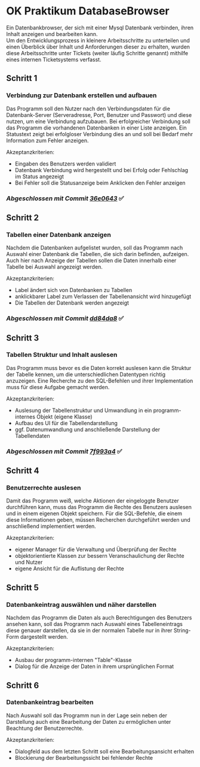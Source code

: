 # OK Praktikum DatabaseBrowser

Ein Datenbankbrowser, der sich mit einer Mysql Datenbank verbinden, ihren Inhalt anzeigen und bearbeiten kann. <br>
Um den Entwicklungsprozess in kleinere Arbeitsschritte zu unterteilen und einen Überblick über Inhalt und Anforderungen dieser zu erhalten,
wurden diese Arbeitsschritte unter Tickets (weiter läufig Schritte genannt) mithilfe eines internen Ticketsystems verfasst.

## Schritt 1
### Verbindung zur Datenbank erstellen und aufbauen

Das Programm soll den Nutzer nach den Verbindungsdaten für die Datenbank-Server (Serveradresse, Port, Benutzer und Passwort) und diese nutzen, um eine Verbindung aufzubauen.
Bei erfolgreicher Verbindung soll das Programm die vorhandenen Datenbanken in einer Liste anzeigen.
Ein Statustext zeigt bei erfolgloser Verbindung dies an und soll bei Bedarf mehr Information zum Fehler anzeigen.

Akzeptanzkriterien:
 - Eingaben des Benutzers werden validiert
 - Datenbank Verbindung wird hergestellt und bei Erfolg oder Fehlschlag im Status angezeigt
 - Bei Fehler soll die Statusanzeige beim Anklicken den Fehler anzeigen
 
 ### *Abgeschlossen mit Commit [36e0643](https://github.com/ShiruSan/OK.Praktikum-DatabaseBrowser/commit/36e0643)* :white_check_mark:
 
 ## Schritt 2
 ### Tabellen einer Datenbank anzeigen
 
Nachdem die Datenbanken aufgelistet wurden, soll das Programm nach Auswahl einer Datenbank die Tabellen, die sich darin befinden, aufzeigen.
Auch hier nach Anzeige der Tabellen sollen die Daten innerhalb einer Tabelle bei Auswahl angezeigt werden.

Akzeptanzkriterien:
 - Label ändert sich von Datenbanken zu Tabellen
 - anklickbarer Label zum Verlassen der Tabellenansicht wird hinzugefügt
 - Die Tabellen der Datenbank werden angezeigt
 
  ### *Abgeschlossen mit Commit [dd84da8](https://github.com/ShiruSan/OK.Praktikum-DatabaseBrowser/commit/dd84da8)* :white_check_mark:
 
 ## Schritt 3
 ### Tabellen Struktur und Inhalt auslesen
 
 Das Programm muss bevor es die Daten korrekt auslesen kann die Struktur der Tabelle kennen, um die unterschiedlichen Datentypen richtig anzuzeigen.
 Eine Recherche zu den SQL-Befehlen und ihrer Implementation muss für diese Aufgabe gemacht werden.

Akzeptanzkriterien:
 - Auslesung der Tabellenstruktur und Umwandlung in ein programm-internes Objekt (eigene Klasse)
 - Aufbau des UI für die Tabellendarstellung
 - ggf. Datenumwandlung und anschließende Darstellung der Tabellendaten
 
 ### *Abgeschlossen mit Commit [7f993a4](https://github.com/ShiruSan/OK.Praktikum-DatabaseBrowser/commit/7f993a4)* :white_check_mark:
 
 ## Schritt 4
 ### Benutzerrechte auslesen
 
 Damit das Programm weiß, welche Aktionen der eingeloggte Benutzer durchführen kann, muss das Programm die Rechte des Benutzers auslesen und in einem eigenen Objekt speichern.
 Für die SQL-Befehle, die einem diese Informationen geben, müssen Recherchen durchgeführt werden und anschließend implementiert werden.

Akzeptanzkriterien:
 - eigener Manager für die Verwaltung und Überprüfung der Rechte
 - objektorientierte Klassen zur bessern Veranschaulichung der Rechte und Nutzer
 - eigene Ansicht für die Auflistung der Rechte
 
 ## Schritt 5
 ### Datenbankeintrag auswählen und näher darstellen
 
 Nachdem das Programm die Daten als auch Berechtigungen des Benutzers ansehen kann, soll das Programm nach Auswahl eines Tabelleneintrags diese genauer darstellen, da sie in der normalen Tabelle nur in ihrer String-Form dargestellt werden.

Akzeptanzkriterien:
 - Ausbau der programm-internen "Table"-Klasse
 - Dialog für die Anzeige der Daten in ihrem ursprünglichen Format
 
 ## Schritt 6
 ### Datenbankeintrag bearbeiten
 
 Nach Auswahl soll das Programm nun in der Lage sein neben der Darstellung auch eine Bearbeitung der Daten zu ermöglichen unter Beachtung der Benutzerrechte.

Akzeptanzkriterien:
 - Dialogfeld aus dem letzten Schritt soll eine Bearbeitungsansicht erhalten
 - Blockierung der Bearbeitungssicht bei fehlender Rechte
